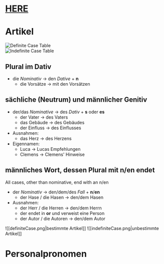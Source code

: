 # [HERE](https://deutsch.lingolia.com/en/grammar/adjectives/declension)
# Artikel
<div class="row">
	<div class="column">
		<img src="file:///home/aron/Documents/Obsidian_Vault/_media/img/definiteCase.png" alt="Definite Case Table">
	</div>
	<div class="column">
		<img src="file:///home/aron/Documents/Obsidian_Vault/_media/img/indefiniteCase.png" alt="Indefinite Case Table">
	</div>
</div>

## Plural im Dativ
- die *Nominativ* -> den *Dative* + **n**
	- die Vorsätze -> mit den Vorsätzen

## sächliche (Neutrum) und männlicher Genitiv
- der/das *Nominative* -> des *Dativ* + **s** oder **es**
	- der Vater -> des Vaters
	- das Gebäude -> des Gebäudes
	- der Einfluss -> des Einflusses
- Ausnahmen:
	- das Herz -> des Herzens
- Eigennamen:
	- Luca -> Lucas Empfehlungen
	- Clemens -> Clemens' Hinweise

## männliches Wort, dessen Plural mit n/en endet 
All cases, other than nominative, end with an n/en
- der *Nominativ* -> den/dem/des *Fall* + **n**/**en**
	- der Hase / die Hasen -> den/dem Hasen
- Ausnahmen:
	- der Herr / die Herren -> den/dem Herrn
	- der endet in **or** und verweist eine Person
	- der Autor / die Autoren -> den/dem Autor

![[definiteCase.png|bestimmte Artikel]]
![[indefiniteCase.png|unbestimmte Artikel]]

# Personalpronomen 